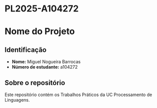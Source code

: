 # PL2025-A104272

# Nome do Projeto



## Identificação
- **Nome:** Miguel Nogueira Barrocas
- **Número de estudante:** a104272


## Sobre o repositório
Este repositório contém os Trabalhos Práticos da UC Processamento de Linguagens.
